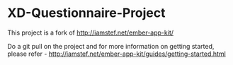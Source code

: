 XD-Questionnaire-Project
========================

This project is a fork of http://iamstef.net/ember-app-kit/

Do a git pull on the project and for more information on getting started, please refer -
http://iamstef.net/ember-app-kit/guides/getting-started.html


